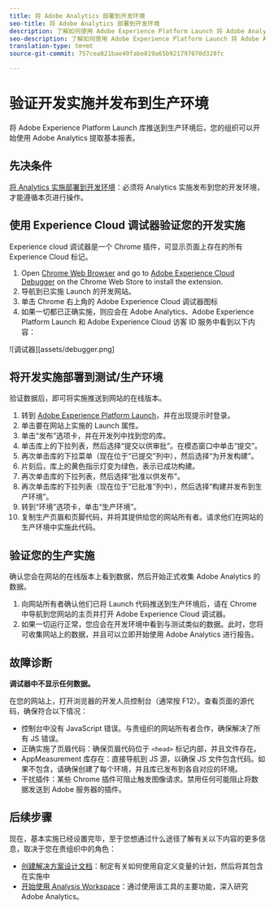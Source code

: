 ```yaml
---
title: 将 Adobe Analytics 部署到开发环境
seo-title: 将 Adobe Analytics 部署到开发环境
description: 了解如何使用 Adobe Experience Platform Launch 将 Adobe Analytics 部署到开发环境。
seo-description: 了解如何使用 Adobe Experience Platform Launch 将 Adobe Analytics 部署到开发环境。
translation-type: tm+mt
source-git-commit: 757cea821bae49fabe819a65b921797070d328fc

---
```



# 验证开发实施并发布到生产环境

将 Adobe Experience Platform Launch 库推送到生产环境后，您的组织可以开始使用 Adobe Analytics 提取基本报表。

## 先决条件

[将 Analytics 实施部署到开发环境](deploy-dev.md)：必须将 Analytics 实施发布到您的开发环境，才能遵循本页进行操作。

## 使用 Experience Cloud 调试器验证您的开发实施

Experience cloud 调试器是一个 Chrome 插件，可显示页面上存在的所有 Experience Cloud 标记。

1. Open [Chrome Web Browser](https://www.google.com/chrome/) and go to [Adobe Experience Cloud Debugger](https://chrome.google.com/webstore/detail/adobe-experience-cloud-de/ocdmogmohccmeicdhlhhgepeaijenapj) on the Chrome Web Store to install the extension.
2. 导航到已实施 Launch 的开发网站。
3. 单击 Chrome 右上角的 Adobe Experience Cloud 调试器图标
4. 如果一切都已正确实施，则应会在 Adobe Analytics、Adobe Experience Platform Launch 和 Adobe Experience Cloud 访客 ID 服务中看到以下内容：

![调试器][assets/debugger.png]

## 将开发实施部署到测试/生产环境

验证数据后，即可将实施推送到网站的在线版本。

1. 转到 [Adobe Experience Platform Launch](https://launch.adobe.com)，并在出现提示时登录。
2. 单击要在网站上实施的 Launch 属性。
3. 单击“发布”选项卡，并在开发列中找到您的库。
4. 单击库上的下拉列表，然后选择“提交以供审批”。在模态窗口中单击“提交”。
5. 再次单击库的下拉菜单（现在位于“已提交”列中），然后选择“为开发构建”。
6. 片刻后，库上的黄色指示灯变为绿色，表示已成功构建。
7. 再次单击库的下拉列表，然后选择“批准以供发布”。
8. 再次单击库的下拉列表（现在位于“已批准”列中），然后选择“构建并发布到生产环境”。
9. 转到“环境”选项卡，单击“生产环境”。
10. 复制生产页眉和页脚代码，并将其提供给您的网站所有者。请求他们在网站的生产环境中实施此代码。

## 验证您的生产实施

确认您会在网站的在线版本上看到数据，然后开始正式收集 Adobe Analytics 的数据。

1. 向网站所有者确认他们已将 Launch 代码推送到生产环境后，请在 Chrome 中导航到您网站的主页并打开 Adobe Experience Cloud 调试器。
2. 如果一切运行正常，您应会在开发环境中看到与测试类似的数据。此时，您将可收集网站上的数据，并且可以立即开始使用 Adobe Analytics 进行报告。

## 故障诊断

**调试器中不显示任何数据。**

在您的网站上，打开浏览器的开发人员控制台（通常按 F12）。查看页面的源代码，确保符合以下情况：

* 控制台中没有 JavaScript 错误。与贵组织的网站所有者合作，确保解决了所有 JS 错误。
* 正确实施了页眉代码：确保页眉代码位于 `<head>` 标记内部，并且文件存在。
* AppMeasurement 库存在：直接导航到 JS 源，以确保 JS 文件包含代码。如果不包含，请确保创建了每个环境，并且库已发布到各自对应的环境。
* 干扰插件：某些 Chrome 插件可阻止触发图像请求。禁用任何可能阻止将数据发送到 Adobe 服务器的插件。

## 后续步骤

现在，基本实施已经设置完毕，至于您想通过什么途径了解有关以下内容的更多信息，取决于您在贵组织中的角色：

* [创建解决方案设计文档](../prepare/solution-design.md)：制定有关如何使用自定义变量的计划，然后将其包含在实施中
* [开始使用 Analysis Workspace](/help/analyze/analysis-workspace/home.md)：通过使用该工具的主要功能，深入研究 Adobe Analytics。
